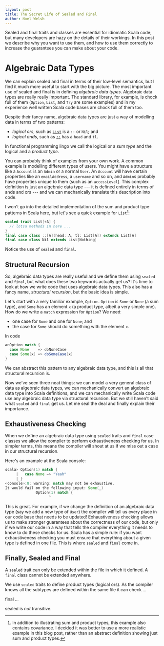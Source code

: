```yaml
---
layout: post
title: The Secret Life of Sealed and Final
author: Noel Welsh
---
```


Sealed and final traits and classes are essential for idiomatic Scala code, but many developers are hazy on the details of their workings. In this post we describe why you want to use them, and how to use them correctly to increase the guarantees you can make about your code.

<!-- break -->

# Algebraic Data Types

We can explain sealed and final in terms of their low-level semantics, but I find it much more useful to start with the big picture. The most important use of sealed and final is in defining *algebraic data types*. Algebraic data types are really really important. The standard library, for example, is chock full of them (`Option`, `List`, and `Try` are some examples) and in my experience well written Scala code bases are chock full of them too.

Despite their fancy name, algebraic data types are just a way of modelling data in terms of two patterns:

- *logical ors*, such as [`List`][list] is a `::` or `Nil`; and
- *logical ands*, such as [`::`][double-colon] has a `head` and `tl`.

In functional programming lingo we call the logical or a *sum type* and the logical and a *product type*.

You can probably think of examples from your own work. A common example is modelling different types of users. You might have a structure like a `Account` is an `Admin` or a normal `User`. An `Account` will have certain properties like an `emailAddress`, a `username` and so on, and `Admin`s probably have properties unique to them (such as an `accessLevel`). This complex definition is just an algebraic data type --- it is defined entirely in terms of ands and ors --- and we can mechanically translate this description into code.

I won't go into the detailed implementation of the sum and product type patterns in Scala here, but let's see a quick example for `List`[^full-pattern]:

~~~ scala
sealed trait List[+A] {
  // lotsa methods in here ...
}
final case class ::[A](head: A, tl: List[A]) extends List[A]
final case class Nil extends List[Nothing]
~~~

Notice the use of `sealed` and `final`.

## Structural Recursion

So, algebraic data types are really useful and we define them using `sealed` and `final`, but what does these two keywords actually get us? It's time to look at how we write code that uses algebraic data types. This also has a fancy name, *structural recursion*, but the basic idea is simple.

Let's start with a very familiar example, `Option`. `Option` is `Some` or `None` (a sum type), and `Some` has an element `x` (a product type, albeit a very simple one). How do we write a `match` expression for `Option`? We need:

- one case for `Some` and one for `None`; and
- the case for `Some` should do something with the element `x`.

In code

~~~ scala
anOption match {
  case None    => doNoneCase
  case Some(x) => doSomeCase(x)
}
~~~

We can abstract this pattern to any algebraic data type, and this is all that structural recursion is.

Now we've seen three neat things: we can model a very general class of data as algebraic data types, we can mechanically convert an algebraic data type into Scala definitions, and we can mechanically write Scala code use any algebraic data type via structural recursion. But we still haven't said what `sealed` and `final` get us. Let me seal the deal and finally explain their importance.

## Exhaustiveness Checking

When we define an algebraic data type using `sealed` traits and `final` case classes we allow the compiler to perform exhaustiveness checking for us. In simpler terms, this means the compiler will shout at us if we miss out a case in our structural recursion.

Here's an example at the Scala console:

~~~ scala
scala> Option(1) match {
     |   case None => "Yeah"
     | }
<console>:8: warning: match may not be exhaustive.
It would fail on the following input: Some(_)
              Option(1) match {
                    ^
~~~

This is great. For example, if we change the definition of an algebraic data type (say we add a new type of `User`) the compiler will tell us every place in our code base that needs to be updated! Exhaustiveness checking allows us to make stronger guarantees about the correctness of our code, but only if we write our code in a way that tells the compiler everything it needs to know to do these checks for us. Scala has a simple rule: if you want exhaustiveness checking you must ensure that everything about a given type is defined in one file. This is where `sealed` and `final` come in.

## Finally, Sealed and Final

A `sealed` trait can only be extended within the file in which it defined. A `final` class cannot be extended anywhere.

We use `sealed` traits to define product types (logical ors). As the compiler knows all the subtypes are defined within the same file it can check ...

final ...

sealed is *not* transitive.

[double-colon]: http://www.scala-lang.org/api/2.11.6/#scala.collection.immutable.$colon$colon
[list]: http://www.scala-lang.org/api/2.11.6/#scala.collection.immutable.List

[^full-pattern]: In addition to illustrating sum and product types, this example also contains covariance. I decided it was better to use a more realistic example in this blog post, rather than an abstract definition showing just sum and product types.
